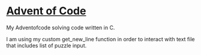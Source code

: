 # <a href="https://adventofcode.com/">Advent of Code</a>

My Adventofcode solving code written in C.

I am using my custom get_new_line function in order to interact with text file that includes list of puzzle input. 
